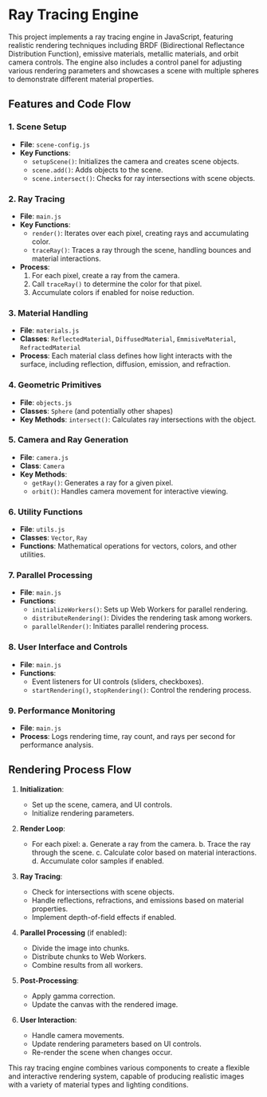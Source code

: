 # Ray Tracing Engine

This project implements a ray tracing engine in JavaScript, featuring realistic rendering techniques including BRDF (Bidirectional Reflectance Distribution Function), emissive materials, metallic materials, and orbit camera controls. The engine also includes a control panel for adjusting various rendering parameters and showcases a scene with multiple spheres to demonstrate different material properties.

## Features and Code Flow

### 1. Scene Setup
- **File**: `scene-config.js`
- **Key Functions**:
  - `setupScene()`: Initializes the camera and creates scene objects.
  - `scene.add()`: Adds objects to the scene.
  - `scene.intersect()`: Checks for ray intersections with scene objects.

### 2. Ray Tracing
- **File**: `main.js`
- **Key Functions**:
  - `render()`: Iterates over each pixel, creating rays and accumulating color.
  - `traceRay()`: Traces a ray through the scene, handling bounces and material interactions.
- **Process**:
  1. For each pixel, create a ray from the camera.
  2. Call `traceRay()` to determine the color for that pixel.
  3. Accumulate colors if enabled for noise reduction.

### 3. Material Handling
- **File**: `materials.js`
- **Classes**: `ReflectedMaterial`, `DiffusedMaterial`, `EmmisiveMaterial`, `RefractedMaterial`
- **Process**: Each material class defines how light interacts with the surface, including reflection, diffusion, emission, and refraction.

### 4. Geometric Primitives
- **File**: `objects.js`
- **Classes**: `Sphere` (and potentially other shapes)
- **Key Methods**: `intersect()`: Calculates ray intersections with the object.

### 5. Camera and Ray Generation
- **File**: `camera.js`
- **Class**: `Camera`
- **Key Methods**:
  - `getRay()`: Generates a ray for a given pixel.
  - `orbit()`: Handles camera movement for interactive viewing.

### 6. Utility Functions
- **File**: `utils.js`
- **Classes**: `Vector`, `Ray`
- **Functions**: Mathematical operations for vectors, colors, and other utilities.

### 7. Parallel Processing
- **File**: `main.js`
- **Functions**:
  - `initializeWorkers()`: Sets up Web Workers for parallel rendering.
  - `distributeRendering()`: Divides the rendering task among workers.
  - `parallelRender()`: Initiates parallel rendering process.

### 8. User Interface and Controls
- **File**: `main.js`
- **Functions**:
  - Event listeners for UI controls (sliders, checkboxes).
  - `startRendering()`, `stopRendering()`: Control the rendering process.

### 9. Performance Monitoring
- **File**: `main.js`
- **Process**: Logs rendering time, ray count, and rays per second for performance analysis.

## Rendering Process Flow

1. **Initialization**:
   - Set up the scene, camera, and UI controls.
   - Initialize rendering parameters.

2. **Render Loop**:
   - For each pixel:
     a. Generate a ray from the camera.
     b. Trace the ray through the scene.
     c. Calculate color based on material interactions.
     d. Accumulate color samples if enabled.

3. **Ray Tracing**:
   - Check for intersections with scene objects.
   - Handle reflections, refractions, and emissions based on material properties.
   - Implement depth-of-field effects if enabled.

4. **Parallel Processing** (if enabled):
   - Divide the image into chunks.
   - Distribute chunks to Web Workers.
   - Combine results from all workers.

5. **Post-Processing**:
   - Apply gamma correction.
   - Update the canvas with the rendered image.

6. **User Interaction**:
   - Handle camera movements.
   - Update rendering parameters based on UI controls.
   - Re-render the scene when changes occur.

This ray tracing engine combines various components to create a flexible and interactive rendering system, capable of producing realistic images with a variety of material types and lighting conditions.
